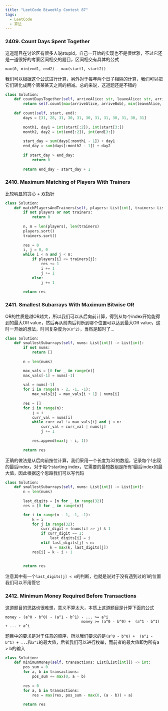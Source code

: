 ```yaml
---
title: "LeetCode Biweekly Contest 87"
tags:
  - LeetCode
  - 算法
---
```


### 2409. Count Days Spent Together
这道题目在讨论区有很多人说stupid，自己一开始的实现也不是很优雅，不过它还是一道很好的考察区间相交的题目，区间相交有具体的公式
```
max(0, min(end1, end2) - max(start1, start2))
```
我们可以根据这个公式进行计算，另外对于每年两个日子相隔的计算，我们可以把它们转化成两个第某某天之间的相减。总的来说，这道题还是不错的
```python
class Solution:
    def countDaysTogether(self, arriveAlice: str, leaveAlice: str, arriveBob: str, leaveBob: str) -> int:
        return self.count(max(arriveAlice, arriveBob), min(leaveAlice, leaveBob))
    
    def count(self, start, end):
        days = [31, 28, 31, 30, 31, 30, 31, 31, 30, 31, 30, 31]
        
        month1, day1 = int(start[:2]), int(start[3:])
        month2, day2 = int(end[:2]), int(end[3:])
        
        start_day = sum(days[:month1 - 1]) + day1
        end_day = sum(days[:month2 - 1]) + day2
        
        if start_day > end_day:
            return 0
        
        return end_day - start_day + 1
```

### 2410. Maximum Matching of Players With Trainers
比较明显的贪心 + 双指针
```python
class Solution:
    def matchPlayersAndTrainers(self, players: List[int], trainers: List[int]) -> int:
        if not players or not trainers:
            return 0
        
        n, m = len(players), len(trainers)
        players.sort()
        trainers.sort()
        
        res = 0
        i, j = 0, 0
        while i < n and j < m:
            if players[i] <= trainers[j]:
                res += 1
                i += 1
                j += 1
            else:
                j += 1
        
        return res
```

### 2411. Smallest Subarrays With Maximum Bitwise OR
OR的性质是越OR越大，所以我们可以从后向前计算，得到从每个index开始能得到的最大OR value，然后再从前向后判断到哪个位置可以达到最大OR value，这时一开始的想法，时间复杂度为`O(n^2)`，当然是超时了...
```python
class Solution:
    def smallestSubarrays(self, nums: List[int]) -> List[int]:
        if not nums:
            return []
        
        n = len(nums)

        max_vals = [0 for _ in range(n)]
        max_vals[-1] = nums[-1]
        
        val = nums[-1]
        for i in range(n - 2, -1, -1):
            max_vals[i] = max_vals[i + 1] | nums[i]
        
        res = []
        for i in range(n):
            j = i
            curr_val = nums[i]
            while curr_val != max_vals[i] and j < n:
                curr_val = curr_val | nums[j]
                j += 1
            
            res.append(max(j - i, 1))
        
        return res
```
正确的做法是从后向前按位计算，我们采用一个长度为32的数组，记录每个1出现的最后index，对于每个starting index，它需要的最短数组是所有1最后index的最大值，因此根据这个思路我们可以写代码
```python
class Solution:
    def smallestSubarrays(self, nums: List[int]) -> List[int]:
        n = len(nums)
        
        last_digits = [n for _ in range(32)]
        res = [0 for _ in range(n)]

        for i in range(n - 1, -1, -1):
            k = i
            for j in range(32):
                curr_digit = (nums[i] >> j) & 1
                if curr_digit == 1:
                    last_digits[j] = i
                elif last_digits[j] < n:
                    k = max(k, last_digits[j])
            res[i] = k - i + 1
        
        
        return res
```
注意其中有一个`last_digits[j] < n`的判断，也就是说对于没有遇到过的1的位置我们可以不用管它

### 2412. Minimum Money Required Before Transactions
这道题目的思路也很难想，意义不算太大，本质上这道题目是计算下面的公式
```
money - (a^0 - b^0) - (a^1 - b^1) - ... >= a^i
                                  money >= (a^0 - b^0) +  (a^1 - b^1) + ... + a^i
```
题目中的要求是对于任意的顺序，所以我们要求的是`(a^0 - b^0) +  (a^1 - b^1) + ...`和`a^i`的最大值，后者我们可以进行枚举，而前者的最大值即为所有a > b的输入
```python
class Solution:
    def minimumMoney(self, transactions: List[List[int]]) -> int:
        pos_sum = 0
        for a, b in transactions:
            pos_sum += max(0, a - b)
        
        res = 0
        for a, b in transactions:
            res = max(res, pos_sum - max(0, (a - b)) + a)
        
        return res
```